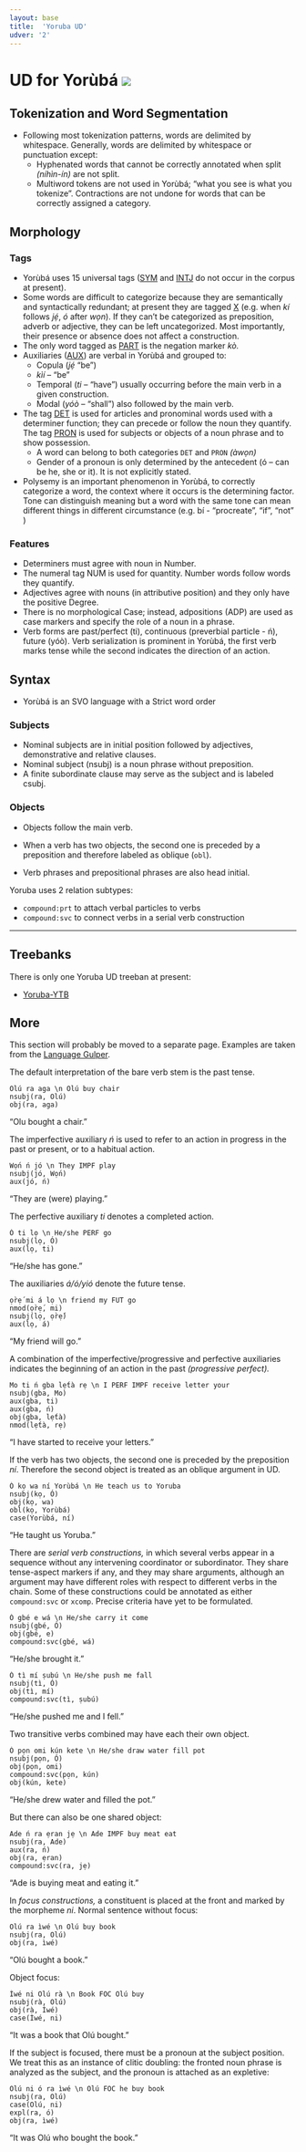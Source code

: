 ```yaml
---
layout: base
title:  'Yoruba UD'
udver: '2'
---
```


# UD for Yorùbá <span class="flagspan"><img class="flag" src="../../flags/svg/NG.svg" /></span>

## Tokenization and Word Segmentation

* Following most tokenization patterns, words are delimited by whitespace. Generally, words are  delimited by whitespace or punctuation except:
  * Hyphenated words that cannot be correctly annotated when split _(níhìn-ín)_ are not split.
  * Multiword tokens are not used in Yorùbá; “what you see is what you tokenize”. Contractions are not undone for words that can be correctly assigned a category.

## Morphology

### Tags

* Yorùbá uses 15 universal tags ([SYM]() and [INTJ]() do not occur in the corpus at present).
* Some words are difficult to categorize because they are semantically and syntactically redundant;
  at present they are tagged [X]() (e.g. when _kí_ follows _jẹ́_, _ó_ after _wọn_).
  If they can’t be categorized as preposition, adverb or adjective, they can be left uncategorized.
  Most importantly, their presence or absence does not affect a construction.
* The only word tagged as [PART]() is the negation marker _kò._
* Auxiliaries ([AUX]()) are verbal in Yorùbá and grouped to:
  * Copula (_jẹ́_ “be”)
  * _kìí_ – “be”
  * Temporal (_ti_ – “have”) usually occurring before the main verb in a given construction.
  * Modal (_yóò_ – “shall”) also followed by the main verb.
* The tag [DET]() is used for articles and pronominal words used with a determiner function;
  they can precede or follow the noun they quantify.
  The tag [PRON]() is used for subjects or objects of a noun phrase and to show possession.
  * A word can belong to both categories `DET` and `PRON` _(àwọn)_
  * Gender of a pronoun is only determined by the antecedent (ó – can be he, she or it). It is not explicitly stated.
* Polysemy is an important phenomenon in Yorùbá, to correctly categorize a word, the context where it occurs is the determining factor. Tone can distinguish meaning but a word with the same tone can mean different things in different circumstance (e.g. bí - “procreate”, “if”, “not” )

### Features

* Determiners must agree with noun in Number.
* The numeral tag NUM is used for quantity. Number words follow words they quantify.
* Adjectives agree with nouns (in attributive position) and they only have the positive Degree.
* There is no morphological Case; instead, adpositions (ADP) are used as case markers and specify the role of a noun in a phrase.
* Verb forms are past/perfect (ti), continuous (preverbial particle - ń), future (yóò). Verb serialization is prominent in Yorùbá, the first verb marks tense while the second indicates the direction of an action.

## Syntax

* Yorùbá is an SVO language with a Strict word order

### Subjects

* Nominal subjects are in initial position followed by adjectives, demonstrative and relative clauses.
* Nominal subject (nsubj) is a noun phrase without preposition.
* A finite subordinate clause may serve as the subject and is labeled csubj.

### Objects

* Objects follow the main verb.
* When a verb has two objects, the second one is preceded by a preposition and therefore labeled as oblique (`obl`).

* Verb phrases and prepositional phrases are also head initial.

Yoruba uses 2 relation subtypes:
* `compound:prt` to attach verbal particles to verbs
* `compound:svc` to connect verbs in a serial verb construction

---

## Treebanks

There is only one Yoruba UD treeban at present:

  * [Yoruba-YTB](../treebanks/yo_ytb/index.html)

## More

This section will probably be moved to a separate page.
Examples are taken from the [Language Gulper](http://www.languagesgulper.com/eng/Yoruba.html).

The default interpretation of the bare verb stem is the past tense.

~~~sdparse
Olú ra aga \n Olú buy chair
nsubj(ra, Olú)
obj(ra, aga)
~~~
“Olu bought a chair.”

The imperfective auxiliary _ń_ is used to refer to an action in progress in
the past or present, or to a habitual action.

~~~sdparse
Wọ́n ń jó \n They IMPF play
nsubj(jó, Wọ́n)
aux(jó, ń)
~~~
“They are (were) playing.”

The perfective auxiliary _ti_ denotes a completed action.

~~~sdparse
Ó ti lọ \n He/she PERF go
nsubj(lọ, Ó)
aux(lọ, ti)
~~~
“He/she has gone.”

The auxiliaries _á/ó/yió_ denote the future tense.

~~~sdparse
ọ̀rẹ́ mi á lọ \n friend my FUT go
nmod(ọ̀rẹ́, mi)
nsubj(lọ, ọ̀rẹ́)
aux(lọ, á)
~~~
“My friend will go.”

A combination of the imperfective/progressive and perfective auxiliaries
indicates the beginning of an action in the past _(progressive perfect)._

~~~sdparse
Mo ti ń gba lẹ́tà rẹ \n I PERF IMPF receive letter your
nsubj(gba, Mo)
aux(gba, ti)
aux(gba, ń)
obj(gba, lẹ́tà)
nmod(lẹ́tà, rẹ)
~~~
“I have started to receive your letters.”

If the verb has two objects, the second one is preceded by the preposition _ní_.
Therefore the second object is treated as an oblique argument in UD.

~~~sdparse
Ó kọ wa ní Yorùbá \n He teach us to Yoruba
nsubj(kọ, Ó)
obj(kọ, wa)
obl(kọ, Yorùbá)
case(Yorùbá, ní)
~~~
“He taught us Yoruba.”

There are _serial verb constructions,_ in which several verbs appear in a sequence
without any intervening coordinator or subordinator. They share tense-aspect markers
if any, and they may share arguments, although an argument may have different roles
with respect to different verbs in the chain.
Some of these constructions could be annotated as either `compound:svc` or `xcomp`.
Precise criteria have yet to be formulated.

~~~sdparse
Ó gbé e wá \n He/she carry it come
nsubj(gbé, Ó)
obj(gbé, e)
compound:svc(gbé, wá)
~~~
“He/she brought it.”

~~~sdparse
Ó tì mí ṣubú \n He/she push me fall
nsubj(tì, Ó)
obj(tì, mí)
compound:svc(tì, ṣubú)
~~~
“He/she pushed me and I fell.”

Two transitive verbs combined may have each their own object.

~~~sdparse
Ó pọn omi kún kete \n He/she draw water fill pot
nsubj(pọn, Ó)
obj(pọn, omi)
compound:svc(pọn, kún)
obj(kún, kete)
~~~
“He/she drew water and filled the pot.”

But there can also be one shared object:

~~~sdparse
Ade ń ra ẹran jẹ \n Ade IMPF buy meat eat
nsubj(ra, Ade)
aux(ra, ń)
obj(ra, ẹran)
compound:svc(ra, jẹ)
~~~
“Ade is buying meat and eating it.”

In _focus constructions,_ a constituent is placed at the front and marked by the morpheme _ni_.
Normal sentence without focus:

~~~sdparse
Olú ra ìwé \n Olú buy book
nsubj(ra, Olú)
obj(ra, ìwé)
~~~
“Olú bought a book.”

Object focus:

~~~sdparse
Ìwé ni Olú rà \n Book FOC Olú buy
nsubj(rà, Olú)
obj(rà, Ìwé)
case(Ìwé, ni)
~~~
“It was a book that Olú bought.”

If the subject is focused, there must be a pronoun at the subject position.
We treat this as an instance of clitic doubling: the fronted noun phrase
is analyzed as the subject, and the pronoun is attached as an expletive:

~~~sdparse
Olú ni ó ra ìwé \n Olú FOC he buy book
nsubj(ra, Olú)
case(Olú, ni)
expl(ra, ó)
obj(ra, ìwé)
~~~
“It was Olú who bought the book.”
